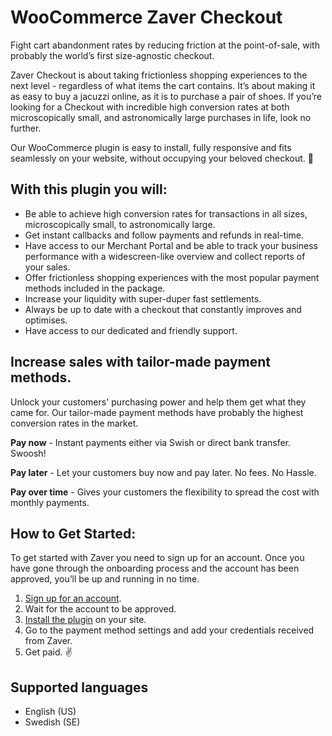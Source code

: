 # WooCommerce Zaver Checkout

Fight cart abandonment rates by reducing friction at the point-of-sale, with probably the world’s first size-agnostic checkout.

Zaver Checkout is about taking frictionless shopping experiences to the next level - regardless of what items the cart contains. It’s about making it as easy to buy a jacuzzi online, as it is to purchase a pair of shoes. If you’re looking for a Checkout with incredible high conversion rates at both microscopically small, and astronomically large purchases in life, look no further.

Our WooCommerce plugin is easy to install, fully responsive and fits seamlessly on your website, without occupying your beloved checkout. 🦄

## With this plugin you will:

- Be able to achieve high conversion rates for transactions in all sizes, microscopically small, to astronomically large. 
- Get instant callbacks and follow payments and refunds in real-time.
- Have access to our Merchant Portal and be able to track your business performance with a widescreen-like overview and collect reports of your sales.
- Offer frictionless shopping experiences with the most popular payment methods included in the package. 
- Increase your liquidity with super-duper fast settlements.
- Always be up to date with a checkout that constantly improves and optimises.
- Have access to our dedicated and friendly support.

## Increase sales with tailor-made payment methods.

Unlock your customers' purchasing power and help them get what they came for. Our tailor-made payment methods have probably the highest conversion rates in the market.

**Pay now** - Instant payments either via Swish or direct bank transfer. Swoosh!

**Pay later** - Let your customers buy now and pay later. No fees. No Hassle.

**Pay over time** - Gives your customers the flexibility to spread the cost with monthly payments.

## How to Get Started:

To get started with Zaver you need to sign up for an account. Once you have gone through the onboarding process and the account has been approved, you’ll be up and running in no time. 

1. [Sign up for an account](https://zaver.com/woocommerce).
2. Wait for the account to be approved.
3. [Install the plugin](https://wordpress.org/plugins/zaver-checkout-for-woocommerce/)​ on your site. 
4. Go to the payment method settings and add your credentials received from Zaver.
5. Get paid. ✌️

## Supported languages
- English (US)
- Swedish (SE)